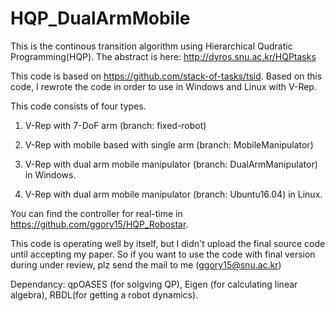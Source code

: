 # HQP_DualArmMobile

This is the continous transition algorithm using Hierarchical Qudratic Programming(HQP).
The abstract is here: http://dyros.snu.ac.kr/HQPtasks

This code is based on https://github.com/stack-of-tasks/tsid. 
Based on this code, I rewrote the code in order to use in Windows and Linux with V-Rep.

This code consists of four types.

1) V-Rep with 7-DoF arm (branch: fixed-robot)

2) V-Rep with mobile based with single arm (branch: MobileManipulator)

3) V-Rep with dual arm mobile manipulator (branch: DualArmManipulator) in Windows.

4) V-Rep with dual arm mobile manipulator (branch: Ubuntu16.04) in Linux.

You can find the controller for real-time in https://github.com/ggory15/HQP_Robostar. 

This code is operating well by itself, but I didn't upload the final source code until accepting my paper. So if you want to use the code with final version during under review, plz send the mail to me (ggory15@snu.ac.kr)

Dependancy: qpOASES (for solgving QP), Eigen (for calculating linear algebra), RBDL(for getting a robot dynamics).
